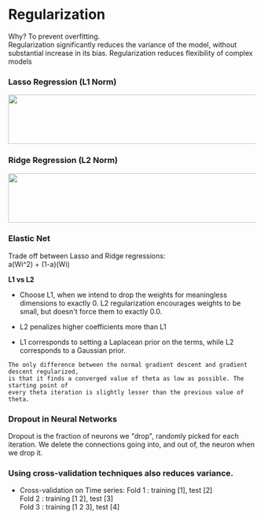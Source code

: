 # Regularization

Why? To prevent overfitting.  
Regularization significantly reduces the variance of the model, without substantial increase in its bias.
Regularization reduces flexibility of complex models

### Lasso Regression (L1 Norm)
<img src = "https://miro.medium.com/max/1094/1*tHJ4sSPYV0bDr8xxEdiwXA.png" width = "600" height = "100">

### Ridge Regression (L2 Norm)
<img src = "https://miro.medium.com/max/1106/1*CiqZ8lhwxi5c4d1nV24w4g.png" width = "600" height = "100">

### Elastic Net
Trade off between Lasso and Ridge regressions:  
a(Wi^2) + (1-a)(Wi)  

**L1 vs L2**
* Choose L1, when we intend to drop the weights for meaningless dimensions to exactly 0.
L2 regularization encourages weights to be small, but doesn't force them to exactly 0.0.

* L2 penalizes higher coefficients more than L1
* L1 corresponds to setting a Laplacean prior on the terms, while L2 corresponds to a Gaussian prior.
```
The only difference between the normal gradient descent and gradient descent regularized, 
is that it finds a converged value of theta as low as possible. The starting point of 
every theta iteration is slightly lesser than the previous value of theta.
```

### Dropout in Neural Networks
Dropout is the fraction of neurons we "drop", randomly picked for each iteration.
We delete the connections going into, and out of, the neuron when we drop it.

### Using cross-validation techniques also reduces variance.
* Cross-validation on Time series:
Fold 1 : training [1], test [2]  
Fold 2 : training [1 2], test [3]  
Fold 3 : training [1 2 3], test [4]  
